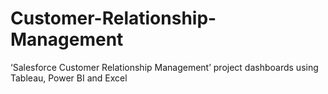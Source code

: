 # Customer-Relationship-Management
‘Salesforce Customer Relationship Management’ project dashboards using Tableau, Power BI and Excel
